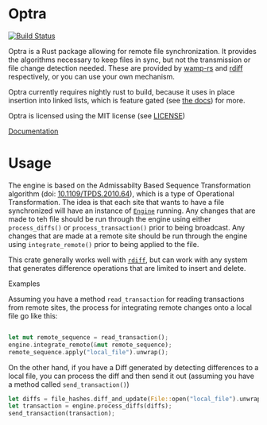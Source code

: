 Optra
=====
[![Build Status](https://travis-ci.org/dyule/optra.svg?branch=master)](https://travis-ci.org/dyule/optra)

Optra is a Rust package allowing for remote file synchronization.  It provides the algorithms necessary to keep files in sync, but not the transmission or file change detection needed.  These are provided by [wamp-rs](https://github.com/dyule/wamp-rs) and  [rdiff](https://github.com/dyule/rdiff) respectively, or you can use your own mechanism.

Optra currently requires nightly rust to build, because it uses in place insertion into linked lists, which is feature gated (see [the docs](https://doc.rust-lang.org/std/collections/linked_list/struct.IterMut.html)) for more.

Optra is licensed using the MIT license (see [LICENSE](LICENSE))

[Documentation](https://dyule.github.io/optra/optra/)

# Usage
 The engine is based on the Admissabilty Based Sequence Transformation algorithm (doi: [10.1109/TPDS.2010.64](http://dx.doi.org.ezproxy.library.dal.ca/10.1109/TPDS.2010.64)), which is a type of Operational Transformation.
 The idea is that each site that wants to have a file synchronized will have an instance of [`Engine`](engine/struct.Engine.html) running.
 Any changes that are made to teh file should be run through the engine using either `process_diffs()` or `process_transaction()` prior to being broadcast.
 Any changes that are made at a remote site should be run through the engine using `integrate_remote()` prior to being applied to the file.

 This crate generally works well with [`rdiff`](https://crates.io/crates/rdiff), but can work with
 any system that generates difference operations that are limited to insert and delete.

 Examples

 Assuming you have a method `read_transaction` for reading transactions from remote sites,
 the process for integrating remote changes onto a local file go like this:

 ```rust

 let mut remote_sequence = read_transaction();
 engine.integrate_remote(&mut remote_sequence);
 remote_sequence.apply("local_file").unwrap();
 ```

 On the other hand, if you have a Diff generated by detecting differences to a local file,
 you can process the diff and then send it out (assuming you have a method called `send_transaction()`)

 ```rust
 let diffs = file_hashes.diff_and_update(File::open("local_file").unwrap()).unwrap();
 let transaction = engine.process_diffs(diffs);
 send_transaction(transaction);
 ```
